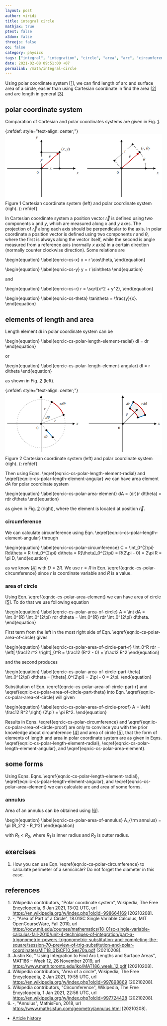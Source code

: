 ```yaml
---
layout: post
author: viridi
title: integral circle
mathjax: true
ptext: false
x3dom: false
threejs: false
oo: false
category: physics
tags: ["integral", "integration", "circle", "area", "arc", "circumference"]
date: 2021-02-08 09:51:00 +07
permalink: /math/integral-circle
---
```

Using polar coordinate system [[1](#ref1)], we can find length of arc and surface area of a circle, easier than using Cartesian coordinate in find the area [[2](#ref2)] and arc length in general [[3](#ref3)].


## polar coordinate system
Comparation of Cartesian and polar coordinates systems are given in Fig. <a href="#fig:ic-cs-xy-rtheta">1</a>.

{:refdef: style="text-align: center;"}
![..](/assets/img/math/cs/cs-xy-rtheta.png)
<br />
Figure <a name="fig:ic-cs-xy-rtheta">1</a> Cartesian coordinate system (left) and polar coordinate system (righ).
{: refdef}

In Cartesian coordinate system a position vector $\vec{r}$ is defined using two components $x$ and $y$, which are measured along $x$ and $y$ axes. The projection of $\vec{r}$ along each axis should be perpendicular to the axis. In polar coordinate a position vector is defined using two components $r$ and $\theta$, where the first is always along the vector itself, while the second is angle measured from a reference axis (normally $x$ axis) in a certain direction (normally counter clockwise direction). Some relations are

\begin{equation}
\label{eqn:ic-cs-x}
x = r \cos\theta,
\end{equation}

\begin{equation}
\label{eqn:ic-cs-y}
y = r \sin\theta
\end{equation}

and

\begin{equation}
\label{eqn:ic-cs-r}
r = \sqrt{x^2 + y^2},
\end{equation}

\begin{equation}
\label{eqn:ic-cs-theta}
\tan\theta = \frac{y}{x}.
\end{equation}


## elements of length and area
Length element $dl$ in polar coordinate system can be

\begin{equation}
\label{eqn:ic-cs-polar-length-element-radial}
dl = dr
\end{equation}

or

\begin{equation}
\label{eqn:ic-cs-polar-length-element-angular}
dl = r d\theta
\end{equation}

as shown in Fig. <a href="#fig:ic-cs-rtheta-element">2</a> (left).

{:refdef: style="text-align: center;"}
![..](/assets/img/math/cs/cs-rtheta-element.png)
<br />
Figure <a name="fig:ic-cs-rtheta-element">2</a> Cartesian coordinate system (left) and polar coordinate system (righ).
{: refdef}

Then using Eqns. \eqref{eqn:ic-cs-polar-length-element-radial} and \eqref{eqn:ic-cs-polar-length-element-angular} we can have area element $dA$ for polar coordinate system

\begin{equation}
\label{eqn:ic-cs-polar-area-element}
dA = (dr)(r d\theta) = rdr d\theta
\end{equation}

as given in Fig. <a href="#fig:ic-cs-rtheta-element">2</a> (right), where the element is located at position $\vec{r}$.

### circumference
We can calculate circumference using Eqn. \eqref{eqn:ic-cs-polar-length-element-angular} through

\begin{equation}
\label{eqn:ic-cs-polar-circumference}
C = \int_0^{2\pi} Rd\theta = R \int_0^{2\pi} d\theta = R[\theta]_0^{2\pi} = R(2\pi - 0) = 2\pi R = \pi D,
\end{equation}

as we know [[4](#ref4)] with $D = 2R$. We use $r = R$ in Eqn. \eqref{eqn:ic-cs-polar-circumference} since $r$ is coordinate variable and $R$ is a value.


### area of circle
Using Eqn. \eqref{eqn:ic-cs-polar-area-element} we can have area of circle [[5](#ref5)]. To do that we use following equation

\begin{equation}
\label{eqn:ic-cs-polar-area-of-circle}
A = \int dA = \int_0^{R} \int_0^{2\pi} rdr d\theta = \int_0^{R}   rdr \int_0^{2\pi} d\theta.
\end{equation}

First term from the left in the most right side of Eqn. \eqref{eqn:ic-cs-polar-area-of-circle} gives

\begin{equation}
\label{eqn:ic-cs-polar-area-of-circle-part-r}
\int_0^R rdr = \left[ \frac12 r^2 \right]_0^R = \frac12 (R^2 - 0) = \frac12 R^2
\end{equation}

and the second produces

\begin{equation}
\label{eqn:ic-cs-polar-area-of-circle-part-theta}
\int_0^{2\pi} d\theta = [\theta]_0^{2\pi} = 2\pi - 0 = 2\pi.
\end{equation}

Substitution of Eqn. \eqref{eqn:ic-cs-polar-area-of-circle-part-r} and \eqref{eqn:ic-cs-polar-area-of-circle-part-theta} into Eqn. \eqref{eqn:ic-cs-polar-area-of-circle} will given

\begin{equation}
\label{eqn:ic-cs-polar-area-of-circle-proof}
A = \left( \frac12 R^2 \right) (2\pi) = \pi R^2.
\end{equation}

Results in Eqns. \eqref{eqn:ic-cs-polar-circumference} and \eqref{eqn:ic-cs-polar-area-of-circle-proof} are only to convince you with the prior knowledge about circumference [[4](#ref4)] and area of circle [[5](#ref5)], that the form of elements of length and area in polar coordinate system are as given in Eqns. \eqref{eqn:ic-cs-polar-length-element-radial}, \eqref{eqn:ic-cs-polar-length-element-angular}, and \eqref{eqn:ic-cs-polar-area-element}.


## some forms
Using Eqns. Eqns. \eqref{eqn:ic-cs-polar-length-element-radial}, \eqref{eqn:ic-cs-polar-length-element-angular}, and \eqref{eqn:ic-cs-polar-area-element} we can calculate arc and area of some forms.

### annulus
Area of an annulus can be obtained using [[6](#ref6)].

\begin{equation}
\label{eqn:ic-cs-polar-area-of-annulus}
A_{\rm annulus} = \pi (R_2^2 - R_1^2)
\end{equation}

with $R_1 < R_2$, where $R_1$ is inner radius and $R_2$ is outter radius.


## exercises
1. How you can use Eqn. \eqref{eqn:ic-cs-polar-circumference} to calculate perimeter of a semicircle? Do not forget the diameter in this case.


## references
1. <a name="ref1"></a>Wikipedia contributors, "Polar coordinate system", Wikipedia, The Free Encyclopedia, 6 Jan 2021, 13:02 UTC, url <https://en.wikipedia.org/w/index.php?oldid=998664169> [20210208].
2. <a name="ref2"></a>-, "Area of Part of a Circle", 18.01SC Single Variable Calculus, MIT OpenCourseWare, Fall 2010, url <https://ocw.mit.edu/courses/mathematics/18-01sc-single-variable-calculus-fall-2010/unit-4-techniques-of-integration/part-a-trigonometric-powers-trigonometric-substitution-and-completing-the-square/session-70-preview-of-trig-substitution-and-polar-coordinates/MIT18_01SCF10_Ses70a.pdf> [20210208].
3. <a name="ref3"></a>Justin Ko, " Using Integration to Find Arc Lengths and Surface Areas", MAT186 – Week 12, 26 November 2019, url <https://www.math.toronto.edu/jko/MAT186_week_12.pdf> [20210208].
4. <a name="ref4"></a>Wikipedia contributors, "Area of a circle", Wikipedia, The Free Encyclopedia, 2 Jan 2021, 19:55 UTC, url <https://en.wikipedia.org/w/index.php?oldid=997898869> [20210208].
5. <a name="ref5"></a>Wikipedia contributors, "Circumference", Wikipedia, The Free Encyclopedia, 1 Jan 2021, 22:56 UTC, url <https://en.wikipedia.org/w/index.php?oldid=997724428> [20210208].
6. <a name="ref6"></a>-, "Annulus", MathisFun, 2018, url <https://www.mathsisfun.com/geometry/annulus.html> [20210208].

+ [Article history](https://github.com/butiran/butiran.github.io/commits/master/_posts/math/2021-02-08-integral-circle.md)

